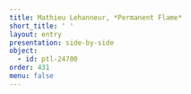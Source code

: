 ```yaml
---
title: Mathieu Lehanneur, *Permanent Flame*
short_title: ' '
layout: entry
presentation: side-by-side
object:
  - id: ptl-24700
order: 431
menu: false
---
```

